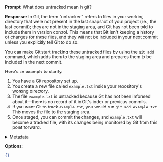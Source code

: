 **Prompt:**
What does untracked mean in git?

**Response:**
In Git, the term "untracked" refers to files in your working directory that were not present in the last snapshot of your project (i.e., the last commit); they are not in the staging area, and Git has not been told to include them in version control. This means that Git isn't keeping a history of changes for these files, and they will not be included in your next commit unless you explicitly tell Git to do so.

You can make Git start tracking these untracked files by using the `git add` command, which adds them to the staging area and prepares them to be included in the next commit.

Here's an example to clarify:

1. You have a Git repository set up.
2. You create a new file called `example.txt` inside your repository's working directory.
3. The file `example.txt` is untracked because Git has not been informed about it—there is no record of it in Git's index or previous commits.
4. If you want Git to track `example.txt`, you would run `git add example.txt`. This moves the file to the staging area.
5. Once staged, you can commit the changes, and `example.txt` will become a tracked file, with its changes being monitored by Git from this point forward.

<details><summary>Metadata</summary>

- Duration: 8133 ms
- Datetime: 2024-01-07T12:44:57.591459
- Model: gpt-4-1106-preview

</details>

**Options:**
```json
{}
```

